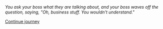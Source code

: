 
*You ask your boss what they are talking about, and your boss waves off the question, saying,
"Oh, business stuff. You wouldn't understand."*

[Continue journey](/node/cure)